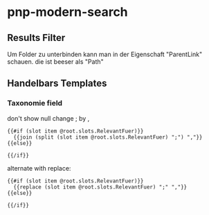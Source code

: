 # pnp-modern-search

## Results Filter

Um Folder zu unterbinden kann man in der Eigenschaft "ParentLink" schauen. die ist beeser als "Path"

## Handelbars Templates

### Taxonomie field

don't show null change ; by ,
```
{{#if (slot item @root.slots.RelevantFuer)}}
  {{join (split (slot item @root.slots.RelevantFuer) ";") ","}}
{{else}}

{{/if}}
```

alternate with replace:
```
{{#if (slot item @root.slots.RelevantFuer)}}
  {{replace (slot item @root.slots.RelevantFuer) ";" ","}}
{{else}}

{{/if}}
```
